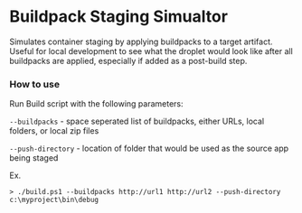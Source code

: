 # Buildpack Staging Simualtor
Simulates container staging by applying buildpacks to a target artifact. Useful for local development to see what the droplet would look like after all buildpacks are applied, especially if added as a post-build step.

### How to use
Run Build script with the following parameters:

`--buildpacks` - space seperated list of buildpacks, either URLs, local folders, or local zip files

`--push-directory` - location of folder that would be used as the source app being staged

Ex. 
````
> ./build.ps1 --buildpacks http://url1 http://url2 --push-directory c:\myproject\bin\debug
````
